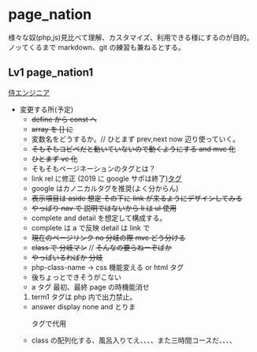 # page_nation

様々な奴(php,js)見比べて理解、カスタマイズ、利用できる様にするのが目的。ノッてくるまで markdown、git の練習も兼ねるとする。

## Lv1 page_nation1

[侍エンジニア](https://www.sejuku.net/blog/70234)

- 変更する所(予定)
  - ~~define から const へ~~
  - ~~array を [] に~~
  - 変数名をどうするか。// ひとまず prev,next now 辺り使っていく。
  - ~~そもそもコピペだと動いていないので動くようにする and mvc 化~~
  - ~~ひとまず vc 化~~
  - そもそもページネーションのタグとは？
  - link rel に修正 (2019 に google サポは終了)[タグ](http://ooitanojohn.wp.xdomain.jp/2021/06/20/%e3%83%9a%e3%83%bc%e3%82%b8%e3%83%8d%e3%83%bc%e3%82%b7%e3%83%a7%e3%83%b3/)
  - google はカノニカルタグを推奨(よく分からん)
  - ~~表示項目は aside 想定 その下に link が来るようにデザインしてみる~~
  - ~~やっぱり nav で 説明ではないから li は ul 使用~~
  - complete and detail を想定して構成する。
  - complete は a で反映 detail は link で
  - ~~現在のページリンク no 分岐の際 mvc どう分ける~~
  - ~~class で 分岐マン~~ // ~~そんなの要らねーぞばか~~
  - ~~やっぱいるわばか 分岐~~
  - php-class-name → css 機能変える or html タグ
  - 後ちょっとできそうがこない
  - a タグ 最初、最終 page の時機能消せ
  1. term1 タグは php 内で出力禁止。
  - answer display none and とりま<p>タグで代用
  - class の配列化する、風呂入りてえ、、、、また三時間コースだ、、、、
